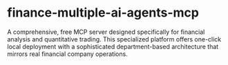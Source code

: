 # finance-multiple-ai-agents-mcp
A comprehensive, free MCP server designed specifically for financial analysis and quantitative trading. This specialized platform offers one-click local deployment with a sophisticated department-based architecture that mirrors real financial company operations.
